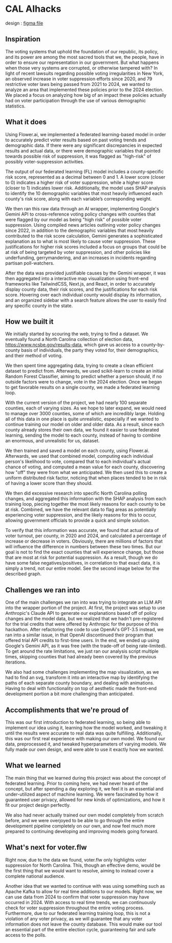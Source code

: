 # CAL AIhacks

design : [figma file](https://www.figma.com/design/MrwOplFUpVYOCeHn1Ki35T/aihacks?node-id=0-1&p=f&t=VoieXtVuW1p85li8-0)

## Inspiration
The voting systems that uphold the foundation of our republic, its policy, and its power are among the most sacred tools that we, the people, have in order to ensure our representation in our government. But what happens when those very systems are corrupted, or otherwise tampered with? In light of recent lawsuits regarding possible voting irregularities in New York, an observed increase in voter suppression efforts since 2020, and 79 restrictive voter laws being passed from 2021 to 2024, we wanted to analyze an area that implemented these policies prior to the 2024 election. We placed a focus on analyzing how big of an impact these policies actually had on voter participation through the use of various demographic statistics.  

## What it does
Using Flower.ai, we implemented a federated learning-based model in order to accurately predict voter results based on past voting trends and demographic data. If there were any significant discrepancies in expected results and actual data, or there were demographic variables that pointed towards possible risk of suppression, it was flagged as "high-risk" of possibly voter-suppression activities. 

The output of our federated learning (FL) model includes a county-specific risk score, represented as a decimal between 0 and 1. A lower score (closer to 0) indicates a higher risk of voter suppression, while a higher score (closer to 1) indicates lower risk. Additionally, the model uses SHAP analysis to identify the 10 demographic variables that most heavily influenced each county's risk score, along with each variable’s corresponding weight.

We then ran this raw data through an AI wrapper, implementing Google's Gemini API to cross-reference voting policy changes with counties that were flagged by our model as being "high risk" of possible voter suppression. Using compiled news articles outlining voter policy changes since 2022, in addition to the demographic variables that most heavily contributed to the risk score calculation, Gemini generates a sophisticated explanation as to what is most likely to cause voter suppression. These justifications for higher risk scores included a focus on groups that could be at risk of being targeted by voter suppression, and other policies like underfunding, gerrymandering, and an increases in incidents regarding partisan poll-watchers.

After the data was provided justifiable causes by the Gemini wrapper, it was then aggregated into a interactive map visualization using front-end frameworks like TailwindCSS, Next.js, and React, in order to accurately display county data, their risk scores, and the justifications for each risk score. Hovering over each individual county would display its information, and an organized sidebar with a search feature allows the user to easily find any specific county in the state.

## How we built it
We initially started by scouring the web, trying to find a dataset. We eventually found a North Carolina collection of election data, https://www.ncsbe.gov/results-data, which gave us access to a county-by-county basis of individuals, the party they voted for, their demographics, and their method of voting.

We then spent time aggregating data, trying to create a clean efficient dataset to predict from. Afterwards, we used scikit-learn to create an initial Random Forest Classifier, aiming to predict whether a person should, if no outside factors were to change, vote in the 2024 election. Once we began to get favorable results on a single county, we made a federated learning loop.

With the current version of the project, we had nearly 100 separate counties, each of varying sizes. As we hope to later expand, we would need to manage over 3000 counties, some of which are incredibly large. Holding all of this data in one place is quite unrealistic, especially if we wanted to continue training our model on older and older data. As a result, since each county already stores their own data, we found it easier to use federated learning, sending the model to each county, instead of having to combine an enormous, and unrealistic for us, dataset.

We then trained and saved a model on each county, using Flower.ai. Afterwards, we used that combined model, computing each individual person's likelihood to vote, compared that to each individual's actual chance of voting, and computed a mean value for each county, discovering how "off" they were from what we anticipated. We then used this to create a uniform distributed risk factor, noticing that when places tended to be in risk of having a lower score than they should.

We then did excessive research into specific North Carolina polling changes, and aggregated this information with the SHAP analysis from each training loop, piecing together the most likely reasons for each county to be at risk. Combined, we have the relevant data to flag areas as potentially experiencing voter suppression, and the likely reasons for this to occur, allowing government officials to provide a quick and simple solution.

To verify that this information was accurate, we found that actual data of voter turnout, per county, in 2020 and 2024, and calculated a percentage of increase or decrease in voters. Obviously, there are millions of factors that will influence the difference in numbers between these two times. But our goal is not to find the exact counties that will experience change, but those that are most at risk for potential suppression. As a result, though we do have some false negatives/positives, in correlation to that exact data, it is simply a trend, not our entire model. See the second image below for the described graph.

## Challenges we ran into
One of the main challenges we ran into was trying to integrate an LLM API into the wrapper portion of the project. At first, the project was setup to use Anthropic's Claude API to generate our explanations based off of policy changes and the model data, but we realized that we hadn't pre-registered for the trial credits that were offered by Anthropic for the purpose of this hackathon. After refactoring the code to use OpenAi's GPT-3.5 instead, we ran into a similar issue, in that OpenAI discontinued their program that offered trial API credits to first-time users. In the end, we ended up using Google's Gemini API, as it was free (with the trade-off of being rate-limited). To get around the rate limitations, we just ran our analysis script multiple times, skipping counties that had already been covered by the previous iterations.

We also had some challenges implementing the map visualization, as we had to find an svg, transform it into an interactive map by identifying the paths of each separate county boundary, and dealing with animations. Having to deal with functionality on top of aesthetic made the front-end development portion a bit more challenging than anticipated.  

## Accomplishments that we're proud of
This was our first introduction to federated learning, so being able to implement our idea using it, learning how the model worked, and tweaking it until the results were accurate to real data was quite fulfilling. Additionally, this was our first real experience with making our own model. We found our data, preprocessed it, and tweaked hyperparameters of varying models. We fully made our own design, and were able to use it exactly how we wanted.

## What we learned
The main thing that we learned during this project was about the concept of federated learning. Prior to coming here, we had never heard of the concept, but after spending a day exploring it, we feel it is an essential and under-utilized aspect of machine learning. We were fascinated by how it guaranteed user privacy, allowed for new kinds of optimizations, and how it fit our project design perfectly.

We also had never actually trained our own model completely from scratch before, and we were overjoyed to be able to go through the entire development pipeline completely on our own, and now feel much more prepared to continuing developing and improving models going forward.

## What's next for voter.flw
Right now, due to the data we found, voter.flw only highlights voter suppression for North Carolina. This, though an effective demo, would be the first thing that we would want to resolve, aiming to instead cover a complete national audience.

Another idea that we wanted to continue with was using something such as Apache Kafka to allow for real time additions to our models. Right now, we can use data from 2024 to confirm that voter suppression may have occurred in 2024. With access to real time trends, we can continuously check for voter suppression throughout the entire voting process. Furthermore, due to our federated learning training loop, this is not a violation of any voter privacy, as we will guarantee that any voter information does not leave the county database. This would make our tool an essential part of the entire election cycle, guaranteeing fair and safe access to the polls.

